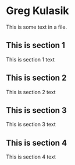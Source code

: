 # Greg Kulasik

This is some text in a file.

## This is section 1

This is section 1 text

## This is section 2

This is section 2 text

## This is section 3

This is section 3 text

## This is section 4

This is section 4 text

